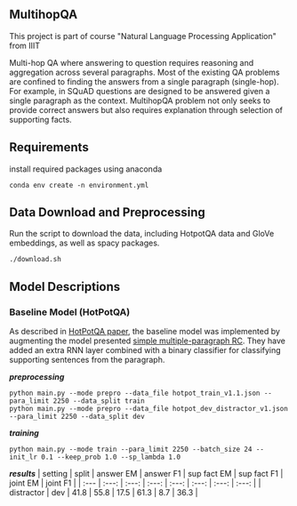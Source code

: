 ## MultihopQA

This project is part of course "Natural Language Processing Application" from IIIT

Multi-hop QA where answering to question requires reasoning and aggregation across several paragraphs. Most of the existing QA problems are confined to finding the answers from a single paragraph (single-hop). For example, in SQuAD questions are designed to be answered given a single paragraph as the context. MultihopQA problem not only seeks to provide correct answers but also requires explanation through selection of supporting facts.

## Requirements

install required packages using anaconda
```
conda env create -n environment.yml
```

## Data Download and Preprocessing

Run the script to download the data, including HotpotQA data and GloVe embeddings, as well as spacy packages.
```
./download.sh
```

## Model Descriptions

### Baseline Model (HotPotQA)

As described in [HotPotQA paper](https://arxiv.org/pdf/1809.09600.pdf), the baseline model was implemented by augmenting the model presented [simple multiple-paragraph RC](https://www.aclweb.org/anthology/P18-1078.pdf). They have added an extra RNN layer combined with a binary classifier for classifying supporting sentences from the paragraph.

**_preprocessing_**
```
python main.py --mode prepro --data_file hotpot_train_v1.1.json --para_limit 2250 --data_split train
python main.py --mode prepro --data_file hotpot_dev_distractor_v1.json --para_limit 2250 --data_split dev
```

**_training_**
```
python main.py --mode train --para_limit 2250 --batch_size 24 --init_lr 0.1 --keep_prob 1.0 --sp_lambda 1.0
```

**_results_**
| setting | split | answer EM | answer F1 | sup fact EM | sup fact F1 | joint EM | joint F1 |
| :--- | :---: | :---: | :---: | :---: | :---: | :---: | :---: |
| distractor | dev | 41.8 | 55.8 | 17.5 | 61.3 | 8.7 | 36.3 | 

